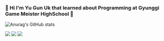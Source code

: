 ### 👋 Hi I'm Yu Gun Uk that learned about Programming at Gyunggi Game Meister HighSchool 👋
![Anurag's GitHub stats](https://github-readme-stats.vercel.app/api?username=yugunuk0716&show_icons=true&theme=radical)

<img src="https://img.shields.io/badge/C++-F1F0EC?styleflat-square&logo=C%2B%2B&logoColor=FFFFFF"/></a>
<img src="https://img.shields.io/badge/C Sharp-5F4B8B?style=flat-square&logo=C Sharp&logoColor=white"/></a>
<img src="https://img.shields.io/badge/Unity-00ABC0?style=flat-square&logo=Unity&logoColor=white"/></a>


